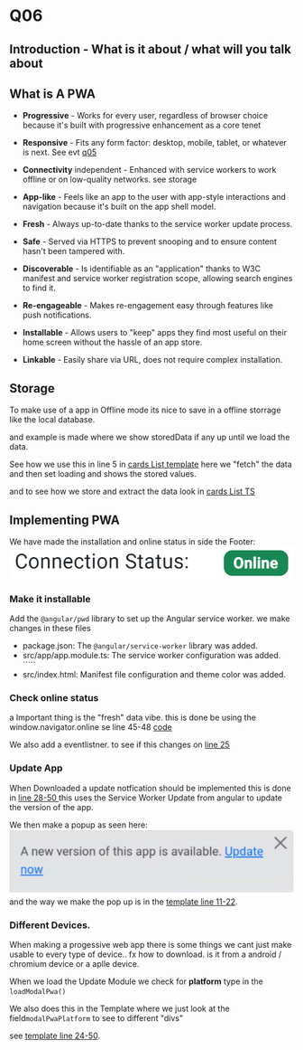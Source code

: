 # Q06

<!-- References to code will be made in markdown by using: See more in line XX in [name of snippet]("PATH_TO_FILE") -->

## Introduction - What is it about / what will you talk about

<!-- Cover the following points:
    - Explain what does PWA include 
        - Progressive 
        - Responsive 
        - Connectivity 
        - App-like
        - Fresh 
        - Safe 
        - Discoverable
        - Re-engageable
        - Installable 
        - Linkable 
    - 
-->

## What is A PWA

- **Progressive** - Works for every user, regardless of browser choice because it's built with progressive enhancement as a core tenet

- **Responsive** - Fits any form factor: desktop, mobile, tablet, or whatever is next. See evt [q05](https://ninjaneer127.github.io/AFE-Eksamen/q05/)

- **Connectivity** independent - Enhanced with service workers to work offline or on
low-quality networks. see storage 

- **App-like** - Feels like an app to the user with app-style interactions and navigation because it's built on the app shell model.

- **Fresh** - Always up-to-date thanks to the service worker update process.

- **Safe** - Served via HTTPS to prevent snooping and to ensure content hasn't been tampered with.

- **Discoverable** - Is identifiable as an "application" thanks to W3C manifest and
service worker registration scope, allowing search engines to find it.

- **Re-engageable** - Makes re-engagement easy through features like push notifications.

- **Installable** - Allows users to "keep" apps they find most useful on their home screen without the hassle of an app store.
- **Linkable** - Easily share via URL, does not require complex installation.

## Storage 

To make use of a app in Offline mode its nice to save in a offline storrage like the local database. 

and example is made where we show storedData if any up until we load the data.  

See how we use this in line 5 in [cards List template](./src/app/credit-card/credit-card-list/credit-card-list.component.html) here we "fetch" the data and then set loading and shows the stored values. 

and to see how we store and extract the data look in [cards List TS](./src/app/credit-card/credit-card-list/credit-card-list.component.ts)

## Implementing PWA 
<!-- 
see https://hackernoon.com/building-progressive-web-application-pwa-with-angular 
 -->

We have made the installation and online status in side the Footer: ![Connections](images/Connectionstatus.png)

### Make it installable 
Add the `@angular/pwd` library to set up the Angular service worker. 
we make changes in these files
- package.json: The `@angular/service-worker` library was added.
- src/app/app.module.ts: The service worker configuration was added. `````
- src/index.html: Manifest file configuration and theme color was added.


### Check online status
a Important thing is the "fresh" data vibe. this is done be using the window.navigator.online se line 45-48 [code](./src/app/footer/footer.component.ts) 

We also add a eventlistner. to see if this changes on [line 25](./src/app/footer/footer.component.ts)

### Update App

When Downloaded a update notfication should be implemented 
this is done in [line 28-50 ](./src/app/footer/footer.component.ts)
this uses the Service Worker Update from angular to update the version of the app.

We then make a popup as seen here:
![update](images/update.png)
and the way we make the pop up is in the [template line 11-22](./src/app/footer/footer.component.html).  

### Different Devices. 

When making a progessive web app there is some things we cant just make usable to every type of device.. fx how to download. is it from a android / chromium device or a aplle device. 

When we load the Update Module we check for **platform** type in the `loadModalPwa()`

We also does this in the Template where we just look at the field`modalPwaPlatform` to see to different "divs" 

see [template line 24-50](./src/app/footer/footer.component.html).  
